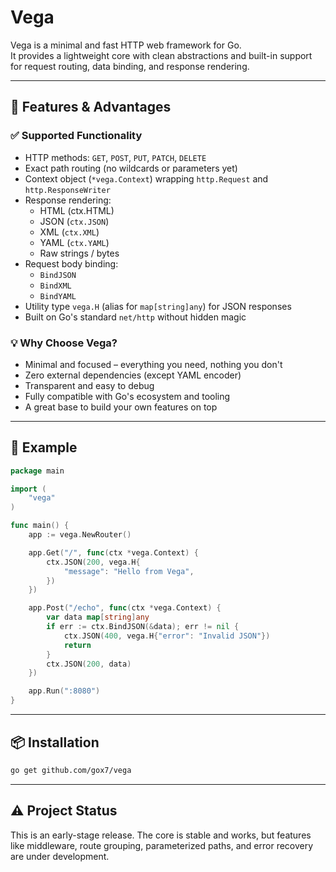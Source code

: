 # Vega

Vega is a minimal and fast HTTP web framework for Go.  
It provides a lightweight core with clean abstractions and built-in support for request routing, data binding, and response rendering.

---

## 🚀 Features & Advantages

### ✅ Supported Functionality

- HTTP methods: `GET`, `POST`, `PUT`, `PATCH`, `DELETE`
- Exact path routing (no wildcards or parameters yet)
- Context object (`*vega.Context`) wrapping `http.Request` and `http.ResponseWriter`
- Response rendering:
  - HTML (ctx.HTML)
  - JSON (`ctx.JSON`)
  - XML (`ctx.XML`)
  - YAML (`ctx.YAML`)
  - Raw strings / bytes
- Request body binding:
  - `BindJSON`
  - `BindXML`
  - `BindYAML`
- Utility type `vega.H` (alias for `map[string]any`) for JSON responses
- Built on Go's standard `net/http` without hidden magic

### 💡 Why Choose Vega?

- Minimal and focused – everything you need, nothing you don't
- Zero external dependencies (except YAML encoder)
- Transparent and easy to debug
- Fully compatible with Go's ecosystem and tooling
- A great base to build your own features on top

---

## 🧪 Example

```go
package main

import (
	"vega"
)

func main() {
	app := vega.NewRouter()

	app.Get("/", func(ctx *vega.Context) {
		ctx.JSON(200, vega.H{
			"message": "Hello from Vega",
		})
	})

	app.Post("/echo", func(ctx *vega.Context) {
		var data map[string]any
		if err := ctx.BindJSON(&data); err != nil {
			ctx.JSON(400, vega.H{"error": "Invalid JSON"})
			return
		}
		ctx.JSON(200, data)
	})

	app.Run(":8080")
}
````

---

## 📦 Installation

```bash
go get github.com/gox7/vega
```

---

## ⚠️ Project Status

This is an early-stage release. The core is stable and works, but features like middleware, route grouping, parameterized paths, and error recovery are under development.
